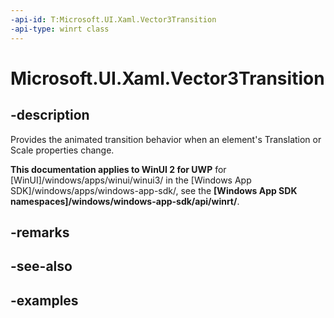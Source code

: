 ```yaml
---
-api-id: T:Microsoft.UI.Xaml.Vector3Transition
-api-type: winrt class
---
```


<!-- Class syntax.
public class Vector3Transition 
-->

# Microsoft.UI.Xaml.Vector3Transition

## -description
Provides the animated transition behavior when an element's Translation or Scale properties change.

**This documentation applies to WinUI 2 for UWP** for [WinUI]/windows/apps/winui/winui3/ in the [Windows App SDK]/windows/apps/windows-app-sdk/, see the **[Windows App SDK namespaces]/windows/windows-app-sdk/api/winrt/**.

## -remarks

## -see-also

## -examples

